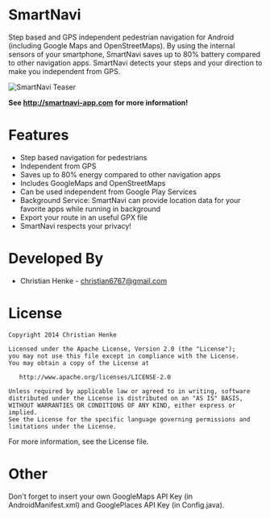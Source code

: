 SmartNavi
=========

Step based and GPS independent pedestrian navigation for Android
(including Google Maps and OpenStreetMaps). By using the internal sensors of your smartphone, SmartNavi saves up to 80% battery compared to other navigation apps. SmartNavi detects your steps and your direction to make you independent from GPS. 

![SmartNavi Teaser][1]

**See http://smartnavi-app.com for more information!**

Features
==========
* Step based navigation for pedestrians
* Independent from GPS
* Saves up to 80% energy compared to other navigation apps
* Includes GoogleMaps and OpenStreetMaps
* Can be used independent from Google Play Services
* Background Service: SmartNavi can provide location data for your favorite apps while running in background
* Export your route in an useful GPX file
* SmartNavi respects your privacy!


Developed By
============

* Christian Henke - <christian6767@gmail.com>



License
=======

    Copyright 2014 Christian Henke

    Licensed under the Apache License, Version 2.0 (the "License");
    you may not use this file except in compliance with the License.
    You may obtain a copy of the License at

       http://www.apache.org/licenses/LICENSE-2.0

    Unless required by applicable law or agreed to in writing, software
    distributed under the License is distributed on an "AS IS" BASIS,
    WITHOUT WARRANTIES OR CONDITIONS OF ANY KIND, either express or implied.
    See the License for the specific language governing permissions and
    limitations under the License.

For more information, see the License file.

Other
========
 Don't forget to insert your own GoogleMaps API Key (in AndroidManifest.xml)
 and GooglePlaces API Key (in Config.java).


 [1]: http://smartnavi-app.com/img/smartnavi-teaser.jpg
